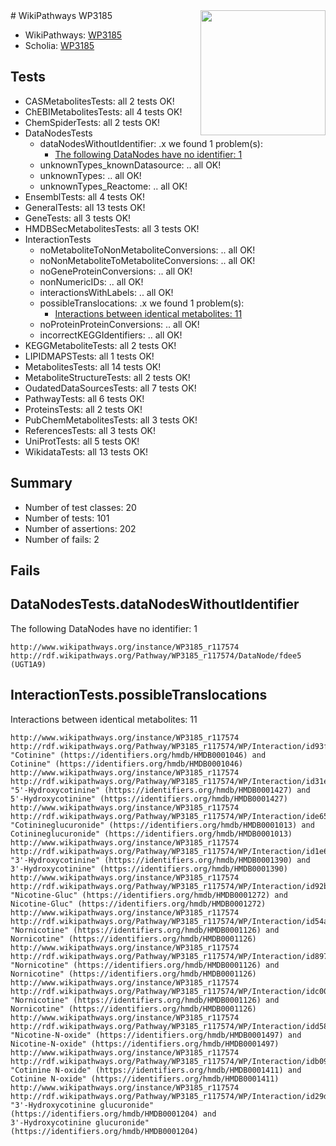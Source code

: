 <img style="float: right; width: 200px" src="https://upload.wikimedia.org/wikipedia/commons/thumb/8/83/Wplogo_with_text_500.png/640px-Wplogo_with_text_500.png" />
# WikiPathways WP3185

* WikiPathways: [WP3185](https://new.wikipathways.org/pathways/WP3185)
* Scholia: [WP3185](https://scholia.toolforge.org/wikipathways/WP3185)
## Tests
* CASMetabolitesTests: all 2 tests OK!
* ChEBIMetabolitesTests: all 4 tests OK!
* ChemSpiderTests: all 2 tests OK!
* DataNodesTests
    * dataNodesWithoutIdentifier: .x we found 1 problem(s):
        * [The following DataNodes have no identifier: 1](#d2d32fa0)
    * unknownTypes_knownDatasource: .. all OK!
    * unknownTypes: .. all OK!
    * unknownTypes_Reactome: .. all OK!
* EnsemblTests: all 4 tests OK!
* GeneralTests: all 13 tests OK!
* GeneTests: all 3 tests OK!
* HMDBSecMetabolitesTests: all 3 tests OK!
* InteractionTests
    * noMetaboliteToNonMetaboliteConversions: .. all OK!
    * noNonMetaboliteToMetaboliteConversions: .. all OK!
    * noGeneProteinConversions: .. all OK!
    * nonNumericIDs: .. all OK!
    * interactionsWithLabels: .. all OK!
    * possibleTranslocations: .x we found 1 problem(s):
        * [Interactions between identical metabolites: 11](#dc76dfed)
    * noProteinProteinConversions: .. all OK!
    * incorrectKEGGIdentifiers: .. all OK!
* KEGGMetaboliteTests: all 2 tests OK!
* LIPIDMAPSTests: all 1 tests OK!
* MetabolitesTests: all 14 tests OK!
* MetaboliteStructureTests: all 2 tests OK!
* OudatedDataSourcesTests: all 7 tests OK!
* PathwayTests: all 6 tests OK!
* ProteinsTests: all 2 tests OK!
* PubChemMetabolitesTests: all 3 tests OK!
* ReferencesTests: all 3 tests OK!
* UniProtTests: all 5 tests OK!
* WikidataTests: all 13 tests OK!


## Summary

* Number of test classes: 20
* Number of tests: 101
* Number of assertions: 202
* Number of fails: 2

## Fails

<a name="d2d32fa0" />

## DataNodesTests.dataNodesWithoutIdentifier

The following DataNodes have no identifier: 1
```
http://www.wikipathways.org/instance/WP3185_r117574 http://rdf.wikipathways.org/Pathway/WP3185_r117574/DataNode/fdee5 (UGT1A9)
```

<a name="dc76dfed" />

## InteractionTests.possibleTranslocations

Interactions between identical metabolites: 11
```
http://www.wikipathways.org/instance/WP3185_r117574 http://rdf.wikipathways.org/Pathway/WP3185_r117574/WP/Interaction/id93f790b3 "Cotinine" (https://identifiers.org/hmdb/HMDB0001046) and 
Cotinine" (https://identifiers.org/hmdb/HMDB0001046)
http://www.wikipathways.org/instance/WP3185_r117574 http://rdf.wikipathways.org/Pathway/WP3185_r117574/WP/Interaction/id31efe745 "5'-Hydroxycotinine" (https://identifiers.org/hmdb/HMDB0001427) and 
5'-Hydroxycotinine" (https://identifiers.org/hmdb/HMDB0001427)
http://www.wikipathways.org/instance/WP3185_r117574 http://rdf.wikipathways.org/Pathway/WP3185_r117574/WP/Interaction/ide65566fe "Cotinineglucuronide" (https://identifiers.org/hmdb/HMDB0001013) and 
Cotinineglucuronide" (https://identifiers.org/hmdb/HMDB0001013)
http://www.wikipathways.org/instance/WP3185_r117574 http://rdf.wikipathways.org/Pathway/WP3185_r117574/WP/Interaction/id1e624d4b "3'-Hydroxycotinine" (https://identifiers.org/hmdb/HMDB0001390) and 
3'-Hydroxycotinine" (https://identifiers.org/hmdb/HMDB0001390)
http://www.wikipathways.org/instance/WP3185_r117574 http://rdf.wikipathways.org/Pathway/WP3185_r117574/WP/Interaction/id92b39cf9 "Nicotine-Gluc" (https://identifiers.org/hmdb/HMDB0001272) and 
Nicotine-Gluc" (https://identifiers.org/hmdb/HMDB0001272)
http://www.wikipathways.org/instance/WP3185_r117574 http://rdf.wikipathways.org/Pathway/WP3185_r117574/WP/Interaction/id54ab0d28 "Nornicotine" (https://identifiers.org/hmdb/HMDB0001126) and 
Nornicotine" (https://identifiers.org/hmdb/HMDB0001126)
http://www.wikipathways.org/instance/WP3185_r117574 http://rdf.wikipathways.org/Pathway/WP3185_r117574/WP/Interaction/id897f2ea7 "Nornicotine" (https://identifiers.org/hmdb/HMDB0001126) and 
Nornicotine" (https://identifiers.org/hmdb/HMDB0001126)
http://www.wikipathways.org/instance/WP3185_r117574 http://rdf.wikipathways.org/Pathway/WP3185_r117574/WP/Interaction/idc005334f "Nornicotine" (https://identifiers.org/hmdb/HMDB0001126) and 
Nornicotine" (https://identifiers.org/hmdb/HMDB0001126)
http://www.wikipathways.org/instance/WP3185_r117574 http://rdf.wikipathways.org/Pathway/WP3185_r117574/WP/Interaction/idd5891279 "Nicotine-N-oxide" (https://identifiers.org/hmdb/HMDB0001497) and 
Nicotine-N-oxide" (https://identifiers.org/hmdb/HMDB0001497)
http://www.wikipathways.org/instance/WP3185_r117574 http://rdf.wikipathways.org/Pathway/WP3185_r117574/WP/Interaction/idb0961cc3 "Cotinine N-oxide" (https://identifiers.org/hmdb/HMDB0001411) and 
Cotinine N-oxide" (https://identifiers.org/hmdb/HMDB0001411)
http://www.wikipathways.org/instance/WP3185_r117574 http://rdf.wikipathways.org/Pathway/WP3185_r117574/WP/Interaction/id29d07d3f "3'-Hydroxycotinine glucuronide" (https://identifiers.org/hmdb/HMDB0001204) and 
3'-Hydroxycotinine glucuronide" (https://identifiers.org/hmdb/HMDB0001204)
```

